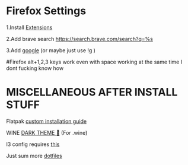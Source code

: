 # Firefox Settings 

1.Install [Extensions](https://github.com/Twig6943/dotfiles/tree/main/firefox)

2.Add brave search
https://search.brave.com/search?q=%s

3.Add [google](https://github.com/ungoogled-software/ungoogled-chromium/discussions/1488#discussioncomment-619116) (or maybe just use !g )

#Firefox alt+1,2,3 keys work even with space working at the same time I dont fucking know how

# MISCELLANEOUS AFTER INSTALL STUFF

Flatpak [custom installation guide](https://docs.flatpak.org/en/latest/tips-and-tricks.html#adding-a-custom-installation)

WINE [DARK THEME 🍷](https://raw.githubusercontent.com/Twig6943/AffinityOnLinux/main/wine-dark-theme.reg) (For .wine)

I3 config requires [this](https://github.com/adi1090x/polybar-themes)

Just sum more [dotfiles](https://github.com/hyper-dot/dotfiles-old)
